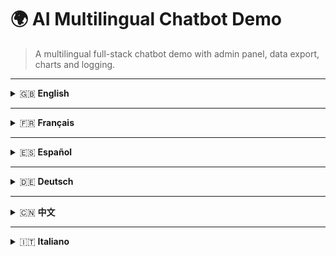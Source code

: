 # 🌍 AI Multilingual Chatbot Demo

> A multilingual full-stack chatbot demo with admin panel, data export, charts and logging.

---

<details>
<summary>🇬🇧 <strong>English</strong></summary>

📄 Download Portfolio: [docs/portfolio-en.pdf](docs/portfolio-en.pdf)

🎥 Watch the video demo of the AI chatbot in your language: [Open demo](https://tuo-username.github.io/tuo-repo/index.html)



</details>

---

<details>
<summary>🇫🇷 <strong>Français</strong></summary>

📄 Télécharger le portfolio : [docs/portfolio-fr.pdf](docs/portfolio-fr.pdf)

🎥 Regardez la démonstration vidéo du chatbot IA dans votre langue : [Ouvrir la démo](https://tuo-username.github.io/tuo-repo/index.html)


</details>

---

<details>
<summary>🇪🇸 <strong>Español</strong></summary>

📄 Descargar portafolio: [docs/portfolio-es.pdf](docs/portfolio-es.pdf)

🎥 Mira la demo en vídeo del chatbot IA en tu idioma: [Abrir demo](https://tuo-username.github.io/tuo-repo/index.html)


</details>

---

<details>
<summary>🇩🇪 <strong>Deutsch</strong></summary>

📄 Portfolio herunterladen: [docs/portfolio-de.pdf](docs/portfolio-de.pdf)

🎥 Sehen Sie sich die Videodemo des KI-Chatbots in Ihrer Sprache an: [Demo öffnen](https://tuo-username.github.io/tuo-repo/index.html)


</details>

---

<details>
<summary>🇨🇳 <strong>中文</strong></summary>

📄 下载项目简介： [docs/portfolio-zh.pdf](docs/portfolio-zh.pdf)

🎥 查看支持您语言的 AI 聊天机器人视频演示：[打开演示](https://tuo-username.github.io/tuo-repo/index.html)


</details>

---

<details>
<summary>🇮🇹 <strong>Italiano</strong></summary>

📄 Scarica il portfolio: [docs/portfolio-it.pdf](docs/portfolio-it.pdf)

🎥 Guarda la demo video della chatbot AI nella tua lingua: [Apri la demo](https://tuo-username.github.io/tuo-repo/index.html)


</details>
